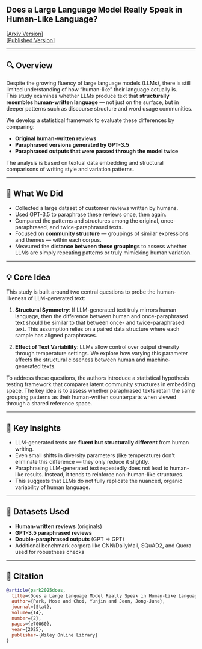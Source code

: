 ## Does a Large Language Model Really Speak in Human-Like Language?

[[Arxiv Version](https://arxiv.org/abs/2501.01273)]  
[[Published Version](https://onlinelibrary.wiley.com/doi/full/10.1002/sta4.70060)]

---

## 🔍 Overview

Despite the growing fluency of large language models (LLMs), there is still limited understanding of how “human-like” their language actually is.  
This study examines whether LLMs produce text that **structurally resembles human-written language** — not just on the surface, but in deeper patterns such as discourse structure and word usage communities.

We develop a statistical framework to evaluate these differences by comparing:

- **Original human-written reviews**
- **Paraphrased versions generated by GPT-3.5**
- **Paraphrased outputs that were passed through the model twice**

The analysis is based on textual data embedding and structural comparisons of writing style and variation patterns.

---

## 🔬 What We Did

- Collected a large dataset of customer reviews written by humans.
- Used GPT-3.5 to paraphrase these reviews once, then again.
- Compared the patterns and structures among the original, once-paraphrased, and twice-paraphrased texts.
- Focused on **community structure** — groupings of similar expressions and themes — within each corpus.
- Measured the **distance between these groupings** to assess whether LLMs are simply repeating patterns or truly mimicking human variation.

---

## 💡 Core Idea

This study is built around two central questions to probe the human-likeness of LLM-generated text:

1. **Structural Symmetry**: If LLM-generated text truly mirrors human language, then the difference between human and once-paraphrased text should be similar to that between once- and twice-paraphrased text. This assumption relies on a paired data structure where each sample has aligned paraphrases.

2. **Effect of Text Variability**: LLMs allow control over output diversity through temperature settings. We explore how varying this parameter affects the structural closeness between human and machine-generated texts.

To address these questions, the authors introduce a statistical hypothesis testing framework that compares latent community structures in embedding space. The key idea is to assess whether paraphrased texts retain the same grouping patterns as their human-written counterparts when viewed through a shared reference space.

---

## 🧠 Key Insights

- LLM-generated texts are **fluent but structurally different** from human writing.
- Even small shifts in diversity parameters (like temperature) don't eliminate this difference — they only reduce it slightly.
- Paraphrasing LLM-generated text repeatedly does not lead to human-like results. Instead, it tends to reinforce non-human-like structures.
- This suggests that LLMs do not fully replicate the nuanced, organic variability of human language.

---

## 📁 Datasets Used

- **Human-written reviews** (originals)
- **GPT-3.5 paraphrased reviews**
- **Double-paraphrased outputs** (GPT → GPT)
- Additional benchmark corpora like CNN/DailyMail, SQuAD2, and Quora used for robustness checks

---

## 🧾 Citation

```bibtex
@article{park2025does,
  title={Does a Large Language Model Really Speak in Human-Like Language?},
  author={Park, Mose and Choi, Yunjin and Jeon, Jong-June},
  journal={Stat},
  volume={14},
  number={2},
  pages={e70060},
  year={2025},
  publisher={Wiley Online Library}
}
